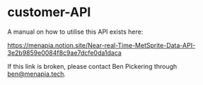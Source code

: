 # customer-API

A manual on how to utilise this API exists here: 

https://menapia.notion.site/Near-real-Time-MetSprite-Data-API-3e2b9859e0084f8c9ae7dcfe0da1daca

If this link is broken, please contact Ben Pickering through ben@menapia.tech.
